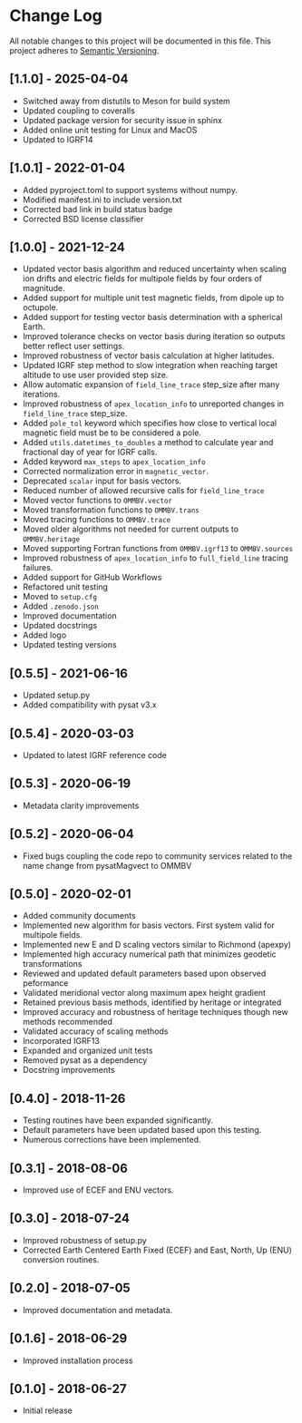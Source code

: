# Change Log
All notable changes to this project will be documented in this file.
This project adheres to [Semantic Versioning](http://semver.org/).

## [1.1.0] - 2025-04-04
- Switched away from distutils to Meson for build system
- Updated coupling to coveralls
- Updated package version for security issue in sphinx
- Added online unit testing for Linux and MacOS
- Updated to IGRF14

## [1.0.1] - 2022-01-04
- Added pyproject.toml to support systems without numpy.
- Modified manifest.ini to include version.txt
- Corrected bad link in build status badge
- Corrected BSD license classifier

## [1.0.0] - 2021-12-24
- Updated vector basis algorithm and reduced uncertainty when 
scaling ion drifts and electric fields for multipole fields by four orders of magnitude.
- Added support for multiple unit test magnetic fields, from dipole up to octupole. 
- Added support for testing vector basis determination with a spherical Earth.
- Improved tolerance checks on vector basis during iteration so outputs better
reflect user settings.
- Improved robustness of vector basis calculation at higher latitudes.
- Updated IGRF step method to slow integration when reaching target altitude
  to use user provided step size.
- Allow automatic expansion of `field_line_trace` step_size after many iterations.
- Improved robustness of `apex_location_info` to unreported changes in 
`field_line_trace` step_size.
- Added `pole_tol` keyword which specifies how close to vertical local
  magnetic field must be to be considered a pole.
- Added `utils.datetimes_to_doubles` a method to calculate year and 
  fractional day of year for IGRF calls.
- Added keyword `max_steps` to `apex_location_info`
- Corrected normalization error in `magnetic_vector`.
- Deprecated `scalar` input for basis vectors.
- Reduced number of allowed recursive calls for `field_line_trace`
- Moved vector functions to `OMMBV.vector`
- Moved transformation functions to `OMMBV.trans`
- Moved tracing functions to `OMMBV.trace`
- Moved older algorithms not needed for current outputs to `OMMBV.heritage`
- Moved supporting Fortran functions from `OMMBV.igrf13` to `OMMBV.sources`
- Improved robustness of `apex_location_info` to `full_field_line` tracing failures.
- Added support for GitHub Workflows
- Refactored unit testing
- Moved to `setup.cfg`
- Added `.zenodo.json`
- Improved documentation
- Updated docstrings
- Added logo
- Updated testing versions

## [0.5.5] - 2021-06-16
- Updated setup.py
- Added compatibility with pysat v3.x

## [0.5.4] - 2020-03-03
- Updated to latest IGRF reference code

## [0.5.3] - 2020-06-19
- Metadata clarity improvements

## [0.5.2] - 2020-06-04
- Fixed bugs coupling the code repo to community services related to the name 
  change from pysatMagvect to OMMBV

## [0.5.0] - 2020-02-01
- Added community documents
- Implemented new algorithm for basis vectors. First system valid for multipole fields.
- Implemented new E and D scaling vectors similar to Richmond (apexpy)
- Implemented high accuracy numerical path that minimizes geodetic transformations
- Reviewed and updated default parameters based upon observed peformance
- Validated meridional vector along maximum apex height gradient
- Retained previous basis methods, identified by heritage or integrated
- Improved accuracy and robustness of heritage techniques though new methods recommended
- Validated accuracy of scaling methods
- Incorporated IGRF13
- Expanded and organized unit tests
- Removed pysat as a dependency
- Docstring improvements

## [0.4.0] - 2018-11-26
- Testing routines have been expanded significantly.
- Default parameters have been updated based upon this testing.
- Numerous corrections have been implemented.

## [0.3.1] - 2018-08-06
- Improved use of ECEF and ENU vectors.

## [0.3.0] - 2018-07-24
- Improved robustness of setup.py
- Corrected Earth Centered Earth Fixed (ECEF) and East, North, Up (ENU) conversion routines.

## [0.2.0] - 2018-07-05
- Improved documentation and metadata.

## [0.1.6] - 2018-06-29
- Improved installation process

## [0.1.0] - 2018-06-27
- Initial release
